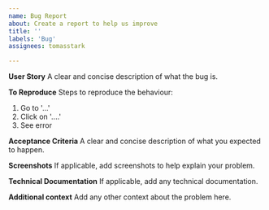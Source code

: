 ```yaml
---
name: Bug Report
about: Create a report to help us improve
title: ''
labels: 'Bug'
assignees: tomasstark

---
```


**User Story**
A clear and concise description of what the bug is.

**To Reproduce**
Steps to reproduce the behaviour:
1. Go to '...'
2. Click on '....'
3. See error

**Acceptance Criteria**
A clear and concise description of what you expected to happen.

**Screenshots**
If applicable, add screenshots to help explain your problem.

**Technical Documentation**
If applicable, add any technical documentation.

**Additional context**
Add any other context about the problem here.

